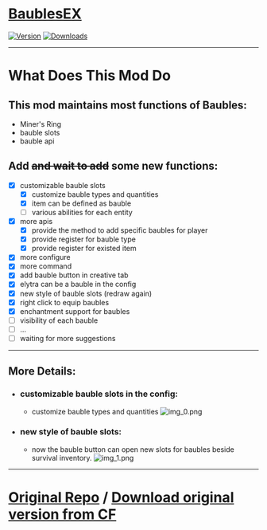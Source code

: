 # [BaublesEX](https://www.curseforge.com/minecraft/mc-mods/baublesex)

[![Version](https://cf.way2muchnoise.eu/versions/For%20MC_baublesex_all.svg)](https://www.curseforge.com/minecraft/mc-mods/baublesex)
[![Downloads](https://cf.way2muchnoise.eu/full_baublesex_downloads.svg)](https://www.curseforge.com/minecraft/mc-mods/baublesex)

---

# What Does This Mod Do

## This mod maintains most functions of Baubles:
- Miner's Ring
- bauble slots
- bauble api

## Add ~~and wait to add~~ some new functions:
- [x] customizable bauble slots
  - [x] customize bauble types and quantities
  - [x] item can be defined as bauble
  - [ ] various abilities for each entity
- [x] more apis
  - [x] provide the method to add specific baubles for player
  - [x] provide register for bauble type
  - [x] provide register for existed item
- [x] more configure
- [x] more command
- [x] add bauble button in creative tab
- [x] elytra can be a bauble in the config
- [x] new style of bauble slots (redraw again)
- [x] right click to equip baubles
- [x] enchantment support for baubles
- [ ] visibility of each bauble
- [ ] ...
- [ ] waiting for more suggestions

---

## More Details:

- ### customizable bauble slots in the config:
  - customize bauble types and quantities ![img_0.png](https://i.imgur.com/JhJC0yM.png)

- ### new style of bauble slots:
  - now the bauble button can open new slots for baubles beside survival inventory. ![img_1.png](https://i.imgur.com/3ri5oKX.png)

---

#  [Original Repo](https://github.com/Azanor/Baubles) / [Download original version from CF](https://www.curseforge.com/minecraft/mc-mods/baubles)